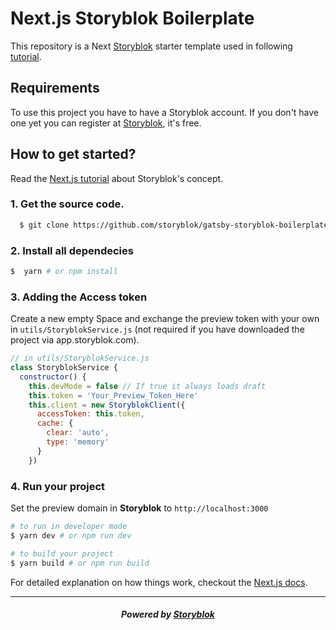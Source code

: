 # Next.js Storyblok Boilerplate

This repository is a Next [Storyblok](https://www.storyblok.com) starter template used in following [tutorial](https://www.storyblok.com/tp/next-js-react-guide).

## Requirements

To use this project you have to have a Storyblok account. If you don't have one yet you can register at [Storyblok](https://www.storyblok.com), it's free.

## How to get started?

Read the [Next.js tutorial](https://www.storyblok.com/tp/next-js-react-guide) about Storyblok's concept.

### 1. Get the source code.

```sh
  $ git clone https://github.com/storyblok/gatsby-storyblok-boilerplate.git
```

### 2. Install all dependecies 
```sh
$  yarn # or npm install
```

### 3. Adding the Access token
Create a new empty Space and exchange the preview token with your own in ```utils/StoryblokService.js``` (not required if you have downloaded the project via app.storyblok.com).

```js
// in utils/StoryblokService.js
class StoryblokService {
  constructor() {
    this.devMode = false // If true it always loads draft
    this.token = 'Your_Preview_Token_Here'
    this.client = new StoryblokClient({
      accessToken: this.token,
      cache: {
        clear: 'auto',
        type: 'memory'
      }
    })
```

### 4. Run your project
Set the preview domain in <strong>Storyblok</strong> to `http://localhost:3000`

```sh
# to run in developer mode
$ yarn dev # or npm run dev
```

```sh
# to build your project
$ yarn build # or npm run build
```

For detailed explanation on how things work, checkout the [Next.js docs](https://nextjs.org/docs/#setup).

---

<p align="center">
  <h5 align="center">Powered by <a href="https://www.storyblok.com/" title="link to the Storyblok website">Storyblok</a></h5>
</p>
